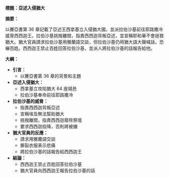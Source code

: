 **標題：亞述入侵猶大**

**摘要：**

以賽亞書第 36 章記載了亞述王西拿基立入侵猶大國，並派拉伯沙基前往耶路撒冷威脅西西迦王。拉伯沙基挑撥離間，指責西西迦背叛亞述，並宣稱耶和華不會拯救猶大。猶大官員請求拉伯沙基用雅蘭語交談，但拉伯沙基仍用猶大語大聲喊話，恐嚇百姓。西西迦王禁止百姓回答拉伯沙基，並派人將拉伯沙基的話報告給他。

**大綱：**

* **引言：**
    * 以賽亞書第 36 章的背景和主題
* **亞述入侵猶大：**
    * 西拿基立攻陷猶大 64 座城邑
    * 拉伯沙基奉命前往耶路撒冷
* **拉伯沙基的威脅：**
    * 指責西西迦背叛亞述
    * 宣稱埃及無法幫助猶大
    * 挑撥離間，指責西西迦廢除祭壇
    * 要求西西迦投降，否則將被擄
* **猶大官員的反應：**
    * 請求用雅蘭語交談
    * 撕裂衣服表示悲痛
    * 將拉伯沙基的話報告給西西迦王
* **結論：**
    * 西西迦王禁止百姓回答拉伯沙基
    * 猶大官員向西西迦王報告拉伯沙基的話